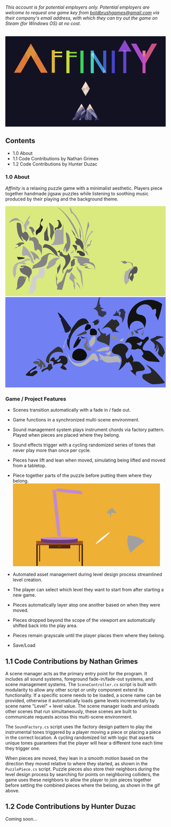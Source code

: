 ###### This account is for potential employers only. Potential employers are welcome to request one game key from boldbrushgames@gmail.com via their company's email address, with which they can try out the game on Steam (for Windows OS) at no cost.
<p align="center">
<img src=/images/library_logo.png>
</p>

## Contents

- 1.0 About
- 1.1 Code Contributions by Nathan Grimes
- 1.2 Code Contributions by Hunter Duzac
### 1.0 About
_Affinity_ is a relaxing puzzle game with a minimalist aesthetic. Players piece together handmade jigsaw puzzles while listening to soothing music produced by their playing and the background theme.

<p align="center">
<img src=/images/image1.png>
<img src=/images/image2.png>
</p>

### Game / Project Features
* Scenes transition automatically with a fade in / fade out.
* Game functions in a synchronized multi-scene environment.
* Sound management system plays instrument chords via factory pattern. Played when pieces are placed where they belong.
* Sound effects trigger with a cycling randomized series of tones that never play more than once per cycle.
* Pieces have lift and lean when moved, simulating being lifted and moved from a tabletop.
* Piece together parts of the puzzle before putting them where they belong.
![Join pieces together, then place them!](/images/image3.gif)

* Automated asset management during level design process streamlined level creation.
* The player can select which level they want to start from after starting a new game.
* Pieces automatically layer atop one another based on when they were moved.
* Pieces dropped beyond the scope of the viewport are automatically shifted back into the play area.
* Pieces remain grayscale until the player places them where they belong.
* Save/Load

## 1.1 Code Contributions by Nathan Grimes
A scene manager acts as the primary entry point for the program. It includes all sound systems, foreground fade-in/fade-out systems, and scene management systems. The `SceneController.cs` script is built with modularity to allow any other script or unity component extend its functionality. If a specific scene needs to be loaded, a scene name can be provided, otherwise it automatically loads game levels incrementally by scene name "Level" + level value. The scene manager loads and unloads other scenes that run simultaneously, these scenes are built to communicate requests across this multi-scene environment.

The `SoundFactory.cs` script uses the factory design pattern to play the instrumental tones triggered by a player moving a piece or placing a piece in the correct location. A cycling randomized list with logic that asserts unique tones guarantees that the player will hear a different tone each time they trigger one.

When pieces are moved, they lean in a smooth motion based on the direction they moved relative to where they started, as shown in the `PuzzlePiece.cs` script. Puzzle pieces also store their neighbors during the level design process by searching for points on neighboring colliders, the game uses these neighbors to allow the player to join pieces together before setting the combined pieces where the belong, as shown in the gif above.

## 1.2 Code Contributions by Hunter Duzac
Coming soon...

